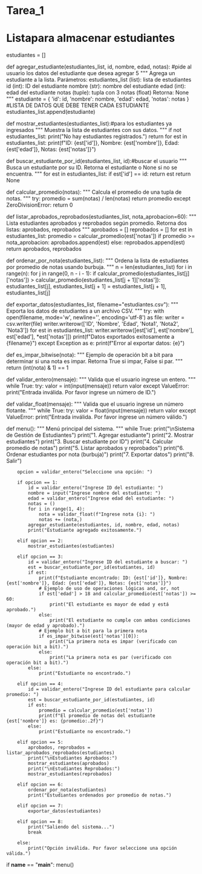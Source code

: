 # Tarea_1

# Listapara almacenar estudiantes
estudiantes = []

def agregar_estudiante(estudiantes_list, id, nombre, edad, notas): #pide al usuario los datos del estudiante que desea agregar 5
    """
    Agrega un estudiante a la lista.
    Parámetros:
        estudiantes_list (list): lista de estudiantes
        id (int): ID del estudiante
        nombre (str): nombre del estudiante
        edad (int): edad del estudiante
        notas (tuple): tupla con 3 notas (float)
    Retorna:
        None
    """
    estudiante = {
        'id': id,
        'nombre': nombre,
        'edad': edad,
        'notas': notas
    } #LISTA DE DATOS QUE DEBE TENER CADA ESTUDIANTE 
    estudiantes_list.append(estudiante)

def mostrar_estudiantes(estudiantes_list):#para los estudiantes ya ingresados 
    """
    Muestra la lista de estudiantes con sus datos.
    """
    if not estudiantes_list:
        print("No hay estudiantes registrados.")
        return
    for est in estudiantes_list:
        print(f"ID: {est['id']}, Nombre: {est['nombre']}, Edad: {est['edad']}, Notas: {est['notas']}")

def buscar_estudiante_por_id(estudiantes_list, id):#buscar el usuario
    """
    Busca un estudiante por su ID.
    Retorna el estudiante o None si no se encuentra.
    """
    for est in estudiantes_list:
        if est['id'] == id:
            return est
    return None

def calcular_promedio(notas):
    """
    Calcula el promedio de una tupla de notas.
    """
    try:
        promedio = sum(notas) / len(notas)
        return promedio
    except ZeroDivisionError:
        return 0

def listar_aprobados_reprobados(estudiantes_list, nota_aprobacion=60):
    """
    Lista estudiantes aprobados y reprobados según promedio.
    Retorna dos listas: aprobados, reprobados
    """
    aprobados = []
    reprobados = []
    for est in estudiantes_list:
        promedio = calcular_promedio(est['notas'])
        if promedio >= nota_aprobacion:
            aprobados.append(est)
        else:
            reprobados.append(est)
    return aprobados, reprobados

def ordenar_por_nota(estudiantes_list):
    """
    Ordena la lista de estudiantes por promedio de notas usando burbuja.
    """
    n = len(estudiantes_list)
    for i in range(n):
        for j in range(0, n - i - 1):
            if calcular_promedio(estudiantes_list[j]['notas']) > calcular_promedio(estudiantes_list[j + 1]['notas']):
                estudiantes_list[j], estudiantes_list[j + 1] = estudiantes_list[j + 1], estudiantes_list[j]

def exportar_datos(estudiantes_list, filename="estudiantes.csv"):
    """
    Exporta los datos de estudiantes a un archivo CSV.
    """
    try:
        with open(filename, mode='w', newline='', encoding='utf-8') as file:
            writer = csv.writer(file)
            writer.writerow(['ID', 'Nombre', 'Edad', 'Nota1', 'Nota2', 'Nota3'])
            for est in estudiantes_list:
                writer.writerow([est['id'], est['nombre'], est['edad'], *est['notas']])
        print(f"Datos exportados exitosamente a {filename}")
    except Exception as e:
        print(f"Error al exportar datos: {e}")

def es_impar_bitwise(nota):
    """
    Ejemplo de operación bit a bit para determinar si una nota es impar.
    Retorna True si impar, False si par.
    """
    return (int(nota) & 1) == 1

def validar_entero(mensaje):
    """
    Valida que el usuario ingrese un entero.
    """
    while True:
        try:
            valor = int(input(mensaje))
            return valor
        except ValueError:
            print("Entrada inválida. Por favor ingrese un número de ID.")

def validar_float(mensaje):
    """
    Valida que el usuario ingrese un número flotante.
    """
    while True:
        try:
            valor = float(input(mensaje))
            return valor
        except ValueError:
            print("Entrada inválida. Por favor ingrese un número válido.")

def menu():
    """
    Menú principal del sistema.
    """
    while True:
        print("\nSistema de Gestión de Estudiantes")
        print("1. Agregar estudiante")
        print("2. Mostrar estudiantes")
        print("3. Buscar estudiante por ID")
        print("4. Calcular promedio de notas")
        print("5. Listar aprobados y reprobados")
        print("6. Ordenar estudiantes por nota (burbuja)")
        print("7. Exportar datos")
        print("8. Salir")

        opcion = validar_entero("Seleccione una opción: ")

        if opcion == 1:
            id = validar_entero("Ingrese ID del estudiante: ")
            nombre = input("Ingrese nombre del estudiante: ")
            edad = validar_entero("Ingrese edad del estudiante: ")
            notas = ()
            for i in range(1, 4):
                nota = validar_float(f"Ingrese nota {i}: ")
                notas += (nota,)
            agregar_estudiante(estudiantes, id, nombre, edad, notas)
            print("Estudiante agregado exitosamente.")

        elif opcion == 2:
            mostrar_estudiantes(estudiantes)

        elif opcion == 3:
            id = validar_entero("Ingrese ID del estudiante a buscar: ")
            est = buscar_estudiante_por_id(estudiantes, id)
            if est:
                print(f"Estudiante encontrado: ID: {est['id']}, Nombre: {est['nombre']}, Edad: {est['edad']}, Notas: {est['notas']}")
                # Ejemplo de uso de operaciones lógicas and, or, not
                if est['edad'] > 18 and calcular_promedio(est['notas']) >= 60:
                    print("El estudiante es mayor de edad y está aprobado.")
                else:
                    print("El estudiante no cumple con ambas condiciones (mayor de edad y aprobado).")
                # Ejemplo bit a bit para la primera nota
                if es_impar_bitwise(est['notas'][0]):
                    print("La primera nota es impar (verificado con operación bit a bit).")
                else:
                    print("La primera nota es par (verificado con operación bit a bit).")
            else:
                print("Estudiante no encontrado.")

        elif opcion == 4:
            id = validar_entero("Ingrese ID del estudiante para calcular promedio: ")
            est = buscar_estudiante_por_id(estudiantes, id)
            if est:
                promedio = calcular_promedio(est['notas'])
                print(f"El promedio de notas del estudiante {est['nombre']} es: {promedio:.2f}")
            else:
                print("Estudiante no encontrado.")

        elif opcion == 5:
            aprobados, reprobados = listar_aprobados_reprobados(estudiantes)
            print("\nEstudiantes Aprobados:")
            mostrar_estudiantes(aprobados)
            print("\nEstudiantes Reprobados:")
            mostrar_estudiantes(reprobados)

        elif opcion == 6:
            ordenar_por_nota(estudiantes)
            print("Estudiantes ordenados por promedio de notas.")

        elif opcion == 7:
            exportar_datos(estudiantes)

        elif opcion == 8:
            print("Saliendo del sistema...")
            break

        else:
            print("Opción inválida. Por favor seleccione una opción válida.")

if __name__ == "__main__":
    menu()
